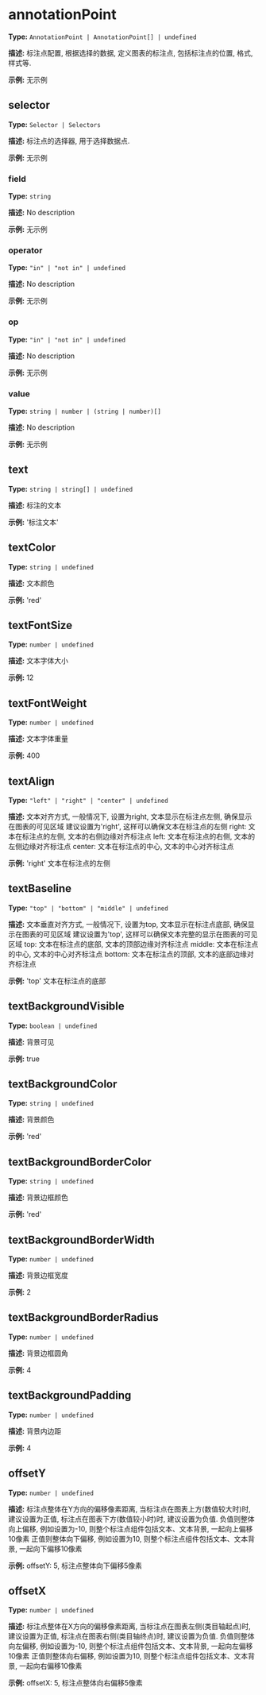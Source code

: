 # annotationPoint

**Type:** `AnnotationPoint | AnnotationPoint[] | undefined`

**描述:**
标注点配置, 根据选择的数据, 定义图表的标注点, 包括标注点的位置, 格式, 样式等.

**示例:**
无示例


## selector

**Type:** `Selector | Selectors`

**描述:**
标注点的选择器, 用于选择数据点.

**示例:**
无示例


### field

**Type:** `string`

**描述:**
No description

**示例:**
无示例

### operator

**Type:** `"in" | "not in" | undefined`

**描述:**
No description

**示例:**
无示例

### op

**Type:** `"in" | "not in" | undefined`

**描述:**
No description

**示例:**
无示例

### value

**Type:** `string | number | (string | number)[]`

**描述:**
No description

**示例:**
无示例

## text

**Type:** `string | string[] | undefined`

**描述:**
标注的文本

**示例:**
'标注文本'

## textColor

**Type:** `string | undefined`

**描述:**
文本颜色

**示例:**
'red'

## textFontSize

**Type:** `number | undefined`

**描述:**
文本字体大小

**示例:**
12

## textFontWeight

**Type:** `number | undefined`

**描述:**
文本字体重量

**示例:**
400

## textAlign

**Type:** `"left" | "right" | "center" | undefined`

**描述:**
文本对齐方式, 一般情况下, 设置为right, 文本显示在标注点左侧, 确保显示在图表的可见区域
  建议设置为'right', 这样可以确保文本在标注点的左侧
  right: 文本在标注点的左侧, 文本的右侧边缘对齐标注点
  left: 文本在标注点的右侧, 文本的左侧边缘对齐标注点
  center: 文本在标注点的中心, 文本的中心对齐标注点

**示例:**
'right' 文本在标注点的左侧

## textBaseline

**Type:** `"top" | "bottom" | "middle" | undefined`

**描述:**
文本垂直对齐方式, 一般情况下, 设置为top, 文本显示在标注点底部, 确保显示在图表的可见区域
  建议设置为'top', 这样可以确保文本完整的显示在图表的可见区域
  top: 文本在标注点的底部, 文本的顶部边缘对齐标注点
  middle: 文本在标注点的中心, 文本的中心对齐标注点
  bottom: 文本在标注点的顶部, 文本的底部边缘对齐标注点

**示例:**
'top' 文本在标注点的底部

## textBackgroundVisible

**Type:** `boolean | undefined`

**描述:**
背景可见

**示例:**
true

## textBackgroundColor

**Type:** `string | undefined`

**描述:**
背景颜色

**示例:**
'red'

## textBackgroundBorderColor

**Type:** `string | undefined`

**描述:**
背景边框颜色

**示例:**
'red'

## textBackgroundBorderWidth

**Type:** `number | undefined`

**描述:**
背景边框宽度

**示例:**
2

## textBackgroundBorderRadius

**Type:** `number | undefined`

**描述:**
背景边框圆角

**示例:**
4

## textBackgroundPadding

**Type:** `number | undefined`

**描述:**
背景内边距

**示例:**
4

## offsetY

**Type:** `number | undefined`

**描述:**
标注点整体在Y方向的偏移像素距离, 当标注点在图表上方(数值较大时)时, 建议设置为正值, 标注点在图表下方(数值较小时)时, 建议设置为负值.
  负值则整体向上偏移, 例如设置为-10, 则整个标注点组件包括文本、文本背景, 一起向上偏移10像素
  正值则整体向下偏移, 例如设置为10, 则整个标注点组件包括文本、文本背景, 一起向下偏移10像素

**示例:**
offsetY: 5, 标注点整体向下偏移5像素

## offsetX

**Type:** `number | undefined`

**描述:**
标注点整体在X方向的偏移像素距离, 当标注点在图表左侧(类目轴起点)时, 建议设置为正值, 标注点在图表右侧(类目轴终点)时, 建议设置为负值.
  负值则整体向左偏移, 例如设置为-10, 则整个标注点组件包括文本、文本背景, 一起向左偏移10像素
  正值则整体向右偏移, 例如设置为10, 则整个标注点组件包括文本、文本背景, 一起向右偏移10像素

**示例:**
offsetX: 5, 标注点整体向右偏移5像素

